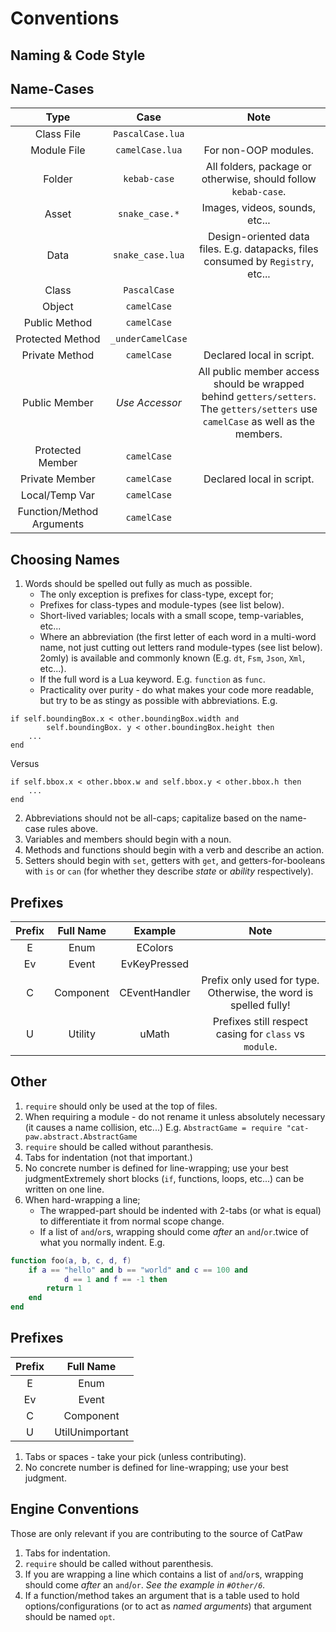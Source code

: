 
# Conventions
## Naming & Code Style
## Name-Cases
Type | Case | Note
:-: | :-: | :-:
Class File | `PascalCase.lua`
Module File | `camelCase.lua` | For non-OOP modules.
Folder | `kebab-case` | All folders, package or otherwise, should follow `kebab-case`.
Asset | `snake_case.*` | Images, videos, sounds, etc...
Data | `snake_case.lua` | Design-oriented data files. E.g. datapacks, files consumed by `Registry`, etc...
Class | `PascalCase`
Object | `camelCase`
Public Method | `camelCase`
Protected Method | `_underCamelCase`
Private Method | `camelCase` | Declared local in script.
Public Member | *Use Accessor* | All public member access should be wrapped behind `getters/setters`. The `getters/setters` use `camelCase` as well as the members.
Protected Member | `camelCase`
Private Member | `camelCase` | Declared local in script.
Local/Temp Var | `camelCase`
Function/Method Arguments | `camelCase`

## Choosing Names
1. Words should be spelled out fully as much as possible.
	- The only exception is prefixes for class-type, except for;
	- Prefixes for class-types and module-types (see list below).
	- Short-lived variables; locals with a small scope, temp-variables, etc...
	- Where an abbreviation (the first letter of each word in a multi-word name, not just cutting out letters rand module-types (see list below).
2omly) is available and commonly known (E.g. `dt`, `Fsm`, `Json`, `Xml`, etc...).
	- If the full word is a Lua keyword. E.g. `function` as `func`.
	- Practicality over purity - do what makes your code more readable, but try to be as stingy as possible with abbreviations. E.g.
```
if self.boundingBox.x < other.boundingBox.width and
		self.boundingBox. y < other.boundingBox.height then
	...
end
```
Versus
```
if self.bbox.x < other.bbox.w and self.bbox.y < other.bbox.h then
	...
end
```
2. Abbreviations should not be all-caps; capitalize based on the name-case rules above.
3. Variables and members should begin with a noun.
34. Methods and functions should begin with a verb and describe an action.
45. Setters should begin with `set`, getters with `get`, and getters-for-booleans with `is` or `can` (for whether they describe *state* or *ability* respectively).

## Prefixes
Prefix | Full Name | Example | Note
:-: | :-: | :-: | :-:
E | Enum | EColors
Ev | Event | EvKeyPressed
C | Component | CEventHandler | Prefix only used for type. Otherwise, the word is spelled fully!
U | Utility| uMath | Prefixes still respect casing for `class` vs `module`.

## Other
1. `require` should only be used at the top of files.
2. When requiring a module - do not rename it unless absolutely necessary (it causes a name collision, etc...)
E.g. `AbstractGame = require "cat-paw.abstract.AbstractGame`
3. `require` should be called without paranthesis.
4. Tabs for indentation (not that important.)
5. No concrete number is defined for line-wrapping; use your best judgmentExtremely short blocks (`if`, functions, loops, etc...) can be written on one line.
64. When hard-wrapping a line;
	- The wrapped-part should be indented with 2-tabs (or what is equal) to differentiate it from normal scope change.
	- If a list of `and`/`or`s, wrapping should come *after* an `and`/`or`.twice of what you normally indent. 
E.g.
```lua
function foo(a, b, c, d, f)
    if a == "hello" and b == "world" and c == 100 and
            d == 1 and f == -1 then
        return 1
    end
end
```
## Prefixes
Prefix | Full Name
:-: | :-:
E | Enum
Ev | Event
C | Component
U | UtilUnimportant
1. Tabs or spaces - take your pick (unless contributing).
2. No concrete number is defined for line-wrapping; use your best judgment.

## Engine Conventions
Those are only relevant if you are contributing to the source of CatPaw
1. Tabs for indentation.
2. `require` should be called without parenthesis.
3. If you are wrapping a line which contains a list of `and`/`or`s, wrapping should come *after* an `and`/`or`.
*See the example in `#Other/6`.*
4. If a function/method takes an argument that is a table used to hold options/configurations (or to act as *named arguments*) that argument should be named `opt`.

<!--stackedit_data:
eyJoaXN0b3J5IjpbMTkwNjcyMTM1OV19
-->